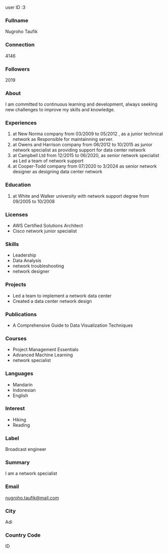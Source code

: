 user ID :3

### Fullname
Nugroho Taufik

### Connection
4146

### Followers
2019

### About
I am committed to continuous learning and development, always seeking new challenges to improve my skills and knowledge.

### Experiences
1. at New Norma company from  03/2009 to 05/2012 , as a junior technical network as Responsible for maintainning server.
2. at Owens and Harrison company from 06/2012 to 10/2015 as  junior network specialist as providing support for data center network
3. at Campbell Ltd  from 12/2015 to 06/2020, as senior network specialist as Led a team of network support
4. at Cooper-Todd company from  07/2020 to 3/2024 as senior network designer as designing data center network

### Education
1. at White and Walker university with network support degree from 09/2005 to 10/2008

### Licenses
- AWS Certified Solutions Architect
- Cisco network junior specialist

### Skills
- Leadership
- Data Analysis
- network troubleshooting
- network designer

### Projects
- Led a team to implement a network data center
- Created a data center network design

### Publications
- A Comprehensive Guide to Data Visualization Techniques

### Courses
- Project Management Essentials
- Advanced Machine Learning
- network specialist

### Languages
- Mandarin
- Indonesian
- English

### Interest
- Hiking
- Reading

### Label
Broadcast engineer

### Summary
I am a network specialist

### Email
nugroho.taufik@mail.com

### City
Adi

### Country Code
ID
